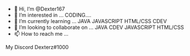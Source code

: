 - 👋 Hi, I’m @Dexter167
- 👀 I’m interested in ...
CODING....
- 🌱 I’m currently learning ...
JAVA
JAVASCRIPT
HTML/CSS
CDEV
- 💞️ I’m looking to collaborate on ...
JAVA
CDEV
JAVASCRIPT
HTML/CSS
- 📫 How to reach me ...

My Discord Dexterz#1000

<!---
Dexter167/Dexter167 is a ✨ special ✨ repository because its `README.md` (this file) appears on your GitHub profile.
You can click the Preview link to take a look at your changes.
--->
